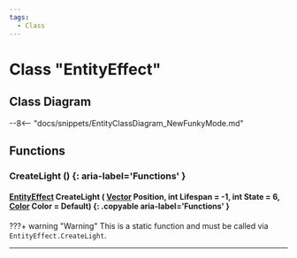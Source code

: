 ```yaml
---
tags:
  - Class
---
```

# Class "EntityEffect"

## Class Diagram
--8<-- "docs/snippets/EntityClassDiagram_NewFunkyMode.md"
## Functions

### CreateLight () {: aria-label='Functions' }
#### [EntityEffect](EntityEffect.md) CreateLight ( [Vector](Vector.md) Position, int Lifespan = -1, int State = 6, [Color](Color.md) Color = Default) {: .copyable aria-label='Functions' }
???+ warning "Warning"
    This is a static function and must be called via `EntityEffect.CreateLight`.

___